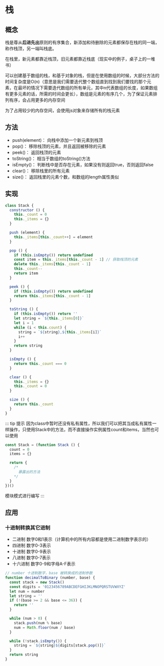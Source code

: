 # 栈

## 概念
栈是尊从**后进先出**原则的有序集合，新添加和待删除的元素都保存在栈的同一端，称作栈顶，另一端叫栈底。

在栈里，新元素都靠近栈顶，旧元素都靠近栈底（现实中的例子，桌子上的一堆书）

可以创建基于数组的栈，和基于对象的栈，但是在使用数组的时候，大部分方法的时间复杂度是O(n)（意思是我们需要迭代整个数组直到找到我们要找的那个元素，在最坏的情况下需要迭代数组的所有单元，其中n代表数组的长度，如果数组有更多元素的话，所需的时间会更长），数组是元素的有序几个，为了保证元素排列有序，会占用更多的内存空间

为了占用较少的内存空间，会使用js对象来存储所有的栈元素

## 方法
* push(element)： 向栈中添加一个新元素到栈顶
* pop()： 移除栈顶的元素，并且返回被移除的元素
* peek()： 返回栈顶的元素
* toString()： 相当于数组的toString()方法
* isEmpty()： 判断栈中是否存在元素，如果没有则返回true，否则返回false
* clear()： 移除栈里的所有元素
* size()： 返回栈里的元素个数，和数组的length属性类似

## 实现
``` js
class Stack {
  constructor () {
    this._count = 0
    this._items = {}
  }

  push (element) {
    this._items[this._count++] = element
  }

  pop () {
    if (this.isEmpty()) return undefined
    const item = this._items[this._count - 1] // 获取栈顶的元素
    delete this._items[this._count - 1]
    this._count--
    return item
  }

  peek () {
    if (this.isEmpty()) return undefined
    return this._items[this._count - 1]
  }

  toString () {
    if (this.isEmpty()) return ''
    let string = `${this._items[0]}`
    let i = 1
    while (i < this.count) {
      string = `${string},${this._items[i]}`
      i++
    }
    return string
  }

  isEmpty () {
    return this._count === 0
  }

  clear () {
    this._items = {}
    this._count = 0
  }

  size () {
    return this._count
  }
}
```
::: tip 提示
  因为class中暂时还没有私有属性，所以我们可以把其当成私有属性一样操作，只使用Stack中的方法，而不直接操作实例属性count和items，当然也可以使用
  ```js
  const Stack = (function Stack () {
    count = 0
    items = {}

    return {
      /* 
        暴露出的方法 
      */
    }
  })() 
  ```
  模块模式进行编写
:::
## 应用

### 十进制转换其它进制

* 二进制 数字0和1表示（计算机中的所有内容都是使用二进制数字表示的）
* 四进制 数字0-3表示
* 十进制 数字0-9表示
* 八进制 数字0-7表示
* 十六进制 数字0-9和字母A-F表示
``` js
// number 十进制数字，base 被转换成的进制参数
function decimalToBinary (number, base) {
  const stack = new Stack()
  const digits = '0123456789ABCDEFGHIJKLMNOPQRSTUVWXYZ'
  let num = number
  let string = ''
  if (!(base >= 2 && base <= 36)) {
    return ''
  }

  while (num > 0) {
    stack.push(num % base)
    num = Math.floor(num / base)
  }

  while (!stack.isEmpty()) {
    string = `${string}${digits[stack.pop()]}`
  }
  return string
}
```